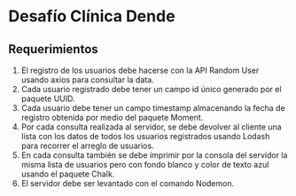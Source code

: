 # Desafío Clínica Dende
## Requerimientos

1. El registro de los usuarios debe hacerse con la API Random User usando axios para
consultar la data.
2. Cada usuario registrado debe tener un campo id único generado por el paquete
UUID.
3. Cada usuario debe tener un campo timestamp almacenando la fecha de registro
obtenida por medio del paquete Moment.
4. Por cada consulta realizada al servidor, se debe devolver al cliente una lista con los
datos de todos los usuarios registrados usando Lodash para recorrer el arreglo de
usuarios.
5. En cada consulta también se debe imprimir por la consola del servidor la misma lista
de usuarios pero con fondo blanco y color de texto azul usando el paquete Chalk.
6. El servidor debe ser levantado con el comando Nodemon.

